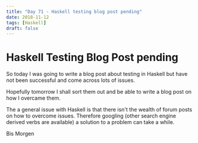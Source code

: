 ```yaml
---
title: "Day 71 - Haskell testing blog post pending"
date: 2018-11-12
tags: [Haskell]
draft: false
---
```


# Haskell Testing Blog Post pending

So today I was going to write a blog post about testing in Haskell but have not been successful and come across lots of issues.

Hopefully tomorrow I shall sort them out and be able to write a blog post on how I overcame them.

The a general issue with Haskell is that there isn't the wealth of forum posts on how to overcome issues. Therefore googling (other search engine derived verbs are available) a solution to a problem can take a while.

Bis Morgen
